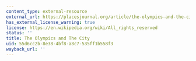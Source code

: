 ```yaml
---
content_type: external-resource
external_url: https://placesjournal.org/article/the-olympics-and-the-city/
has_external_license_warning: true
license: https://en.wikipedia.org/wiki/All_rights_reserved
status: ''
title: The Olympics and The City
uid: 55d6cc2b-8e38-4bf8-a8c7-535ff1b558f3
wayback_url: ''
---
```


